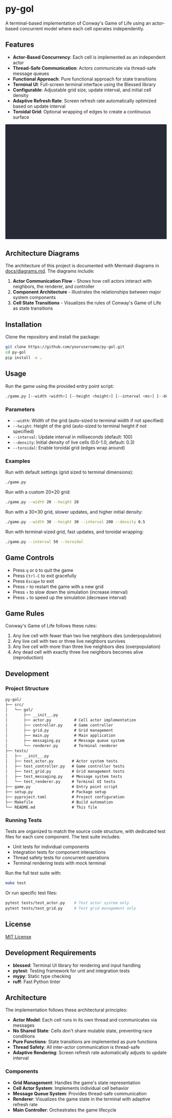 # py-gol

A terminal-based implementation of Conway's Game of Life using an actor-based concurrent model where each cell operates independently.

## Features

- **Actor-Based Concurrency**: Each cell is implemented as an independent actor
- **Thread-Safe Communication**: Actors communicate via thread-safe message queues
- **Functional Approach**: Pure functional approach for state transitions
- **Terminal UI**: Full-screen terminal interface using the Blessed library
- **Configurable**: Adjustable grid size, update interval, and initial cell density
- **Adaptive Refresh Rate**: Screen refresh rate automatically optimized based on update interval
- **Toroidal Grid**: Optional wrapping of edges to create a continuous surface

![demo](./docs/demo.gif)

## Architecture Diagrams

The architecture of this project is documented with Mermaid diagrams in [docs/diagrams.md](docs/diagrams.md). The diagrams include:

1. **Actor Communication Flow** - Shows how cell actors interact with neighbors, the renderer, and controller
2. **Component Architecture** - Illustrates the relationships between major system components
3. **Cell State Transitions** - Visualizes the rules of Conway's Game of Life as state transitions

## Installation

Clone the repository and install the package:

```bash
git clone https://github.com/yourusername/py-gol.git
cd py-gol
pip install -e .
```

## Usage

Run the game using the provided entry point script:

```bash
./game.py [--width <width>] [--height <height>] [--interval <ms>] [--density <float>] [--toroidal]
```

### Parameters

- `--width`: Width of the grid (auto-sized to terminal width if not specified)
- `--height`: Height of the grid (auto-sized to terminal height if not specified)
- `--interval`: Update interval in milliseconds (default: 100)
- `--density`: Initial density of live cells (0.0-1.0, default: 0.3)
- `--toroidal`: Enable toroidal grid (edges wrap around)

### Examples

Run with default settings (grid sized to terminal dimensions):

```bash
./game.py
```

Run with a custom 20×20 grid:

```bash
./game.py --width 20 --height 20
```

Run with a 30×30 grid, slower updates, and higher initial density:

```bash
./game.py --width 30 --height 30 --interval 200 --density 0.5
```

Run with terminal-sized grid, fast updates, and toroidal wrapping:

```bash
./game.py --interval 50 --toroidal
```

## Game Controls

- Press `q` or `Q` to quit the game
- Press `Ctrl-C` to exit gracefully
- Press `Escape` to exit
- Press `r` to restart the game with a new grid
- Press `↑` to slow down the simulation (increase interval)
- Press `↓` to speed up the simulation (decrease interval)

## Game Rules

Conway's Game of Life follows these rules:

1. Any live cell with fewer than two live neighbors dies (underpopulation)
2. Any live cell with two or three live neighbors survives
3. Any live cell with more than three live neighbors dies (overpopulation)
4. Any dead cell with exactly three live neighbors becomes alive (reproduction)

## Development

### Project Structure

```text
py-gol/
├── src/
│   └── gol/
│       ├── __init__.py
│       ├── actor.py          # Cell actor implementation
│       ├── controller.py     # Game controller
│       ├── grid.py           # Grid management
│       ├── main.py           # Main application
│       ├── messaging.py      # Message queue system
│       └── renderer.py       # Terminal renderer
├── tests/
│   ├── __init__.py
│   ├── test_actor.py        # Actor system tests
│   ├── test_controller.py   # Game controller tests
│   ├── test_grid.py         # Grid management tests
│   ├── test_messaging.py    # Message system tests
│   └── test_renderer.py     # Terminal UI tests
├── game.py                  # Entry point script
├── setup.py                 # Package setup
├── pyproject.toml           # Project configuration
├── Makefile                 # Build automation
└── README.md                # This file
```

### Running Tests

Tests are organized to match the source code structure, with dedicated test files for each core component. The test suite includes:

- Unit tests for individual components
- Integration tests for component interactions
- Thread safety tests for concurrent operations
- Terminal rendering tests with mock terminal

Run the full test suite with:

```bash
make test
```

Or run specific test files:

```bash
pytest tests/test_actor.py    # Test actor system only
pytest tests/test_grid.py     # Test grid management only
```

## License

[MIT License](LICENSE)

## Development Requirements

- **blessed**: Terminal UI library for rendering and input handling
- **pytest**: Testing framework for unit and integration tests
- **mypy**: Static type checking
- **ruff**: Fast Python linter

## Architecture

The implementation follows these architectural principles:

- **Actor Model**: Each cell runs in its own thread and communicates via messages
- **No Shared State**: Cells don't share mutable state, preventing race conditions
- **Pure Functions**: State transitions are implemented as pure functions
- **Thread Safety**: All inter-actor communication is thread-safe
- **Adaptive Rendering**: Screen refresh rate automatically adjusts to update interval

### Components

- **Grid Management**: Handles the game's state representation
- **Cell Actor System**: Implements individual cell behavior
- **Message Queue System**: Provides thread-safe communication
- **Renderer**: Visualizes the game state in the terminal with adaptive refresh rate
- **Main Controller**: Orchestrates the game lifecycle
